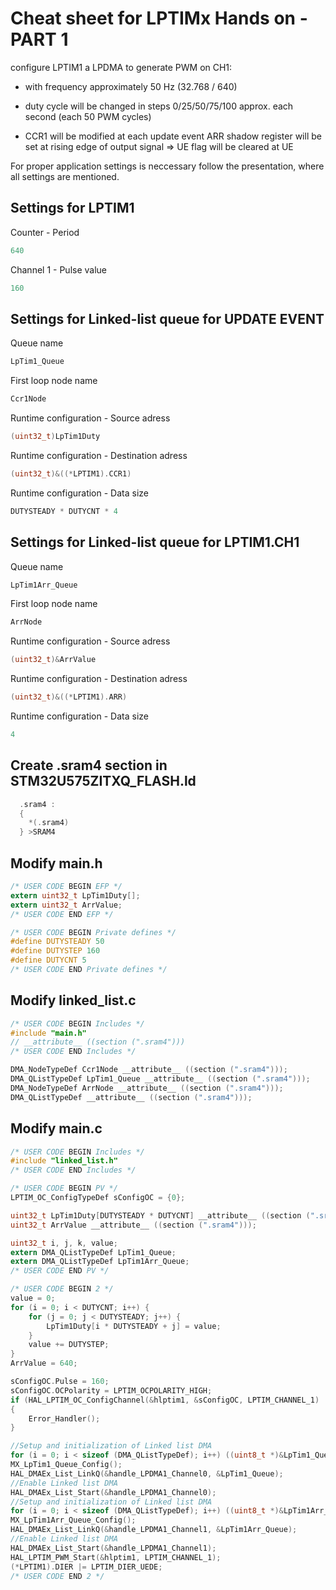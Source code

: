 # Cheat sheet for LPTIMx Hands on - PART 1
configure LPTIM1 a LPDMA to generate PWM on CH1:<br>

- with frequency approximately 50 Hz (32.768 / 640)<br>
  
- duty cycle will be changed in steps 0/25/50/75/100 approx. each second (each 50 PWM cycles)<br>
  
- CCR1 will be modified at each update event
ARR shadow register will be set at rising edge of output signal => UE flag will be cleared at UE<br> 

For proper application settings is neccessary follow the presentation, where all settings are mentioned.

## Settings for LPTIM1

Counter - Period

```c
640
```
Channel 1 - Pulse value

```c
160
```

## Settings for Linked-list queue for UPDATE EVENT 

Queue name

```c
LpTim1_Queue
```

First loop node name

```c
Ccr1Node
```

Runtime configuration - Source adress

```c
(uint32_t)LpTim1Duty
```

Runtime configuration - Destination adress

```c
(uint32_t)&((*LPTIM1).CCR1)
```

Runtime configuration - Data size

```c
DUTYSTEADY * DUTYCNT * 4
```

## Settings for Linked-list queue for LPTIM1.CH1  

Queue name

```c
LpTim1Arr_Queue
```
First loop node name

```c
ArrNode
```
Runtime configuration - Source adress

```c
(uint32_t)&ArrValue
```
Runtime configuration - Destination adress

```c
(uint32_t)&((*LPTIM1).ARR)
```
Runtime configuration - Data size

```c
4
```
## Create .sram4 section in STM32U575ZITXQ_FLASH.ld

```c
  .sram4 :
  {
    *(.sram4) 
  } >SRAM4

```

## Modify main.h

```c
/* USER CODE BEGIN EFP */
extern uint32_t LpTim1Duty[];
extern uint32_t ArrValue;
/* USER CODE END EFP */
```

```c
/* USER CODE BEGIN Private defines */
#define DUTYSTEADY 50
#define DUTYSTEP 160
#define DUTYCNT 5
/* USER CODE END Private defines */
```

## Modify linked_list.c

```c
/* USER CODE BEGIN Includes */
#include "main.h"
// __attribute__ ((section (".sram4")))
/* USER CODE END Includes */

DMA_NodeTypeDef Ccr1Node __attribute__ ((section (".sram4")));
DMA_QListTypeDef LpTim1_Queue __attribute__ ((section (".sram4")));
DMA_NodeTypeDef ArrNode __attribute__ ((section (".sram4")));
DMA_QListTypeDef __attribute__ ((section (".sram4")));
```

## Modify main.c

```c
/* USER CODE BEGIN Includes */
#include "linked_list.h"
/* USER CODE END Includes */
```

```c
/* USER CODE BEGIN PV */
LPTIM_OC_ConfigTypeDef sConfigOC = {0};

uint32_t LpTim1Duty[DUTYSTEADY * DUTYCNT] __attribute__ ((section (".sram4")));
uint32_t ArrValue __attribute__ ((section (".sram4")));

uint32_t i, j, k, value;
extern DMA_QListTypeDef LpTim1_Queue;
extern DMA_QListTypeDef LpTim1Arr_Queue;
/* USER CODE END PV */
```

```c
/* USER CODE BEGIN 2 */
value = 0;
for (i = 0; i < DUTYCNT; i++) {
    for (j = 0; j < DUTYSTEADY; j++) {
        LpTim1Duty[i * DUTYSTEADY + j] = value;
    }
    value += DUTYSTEP;
}
ArrValue = 640;

sConfigOC.Pulse = 160;
sConfigOC.OCPolarity = LPTIM_OCPOLARITY_HIGH;
if (HAL_LPTIM_OC_ConfigChannel(&hlptim1, &sConfigOC, LPTIM_CHANNEL_1) != HAL_OK)
{
    Error_Handler();
}

//Setup and initialization of Linked list DMA
for (i = 0; i < sizeof (DMA_QListTypeDef); i++) ((uint8_t *)&LpTim1_Queue)[i] = 0;
MX_LpTim1_Queue_Config();
HAL_DMAEx_List_LinkQ(&handle_LPDMA1_Channel0, &LpTim1_Queue);
//Enable Linked list DMA
HAL_DMAEx_List_Start(&handle_LPDMA1_Channel0);
//Setup and initialization of Linked list DMA
for (i = 0; i < sizeof (DMA_QListTypeDef); i++) ((uint8_t *)&LpTim1Arr_Queue)[i] = 0;
MX_LpTim1Arr_Queue_Config();
HAL_DMAEx_List_LinkQ(&handle_LPDMA1_Channel1, &LpTim1Arr_Queue);
//Enable Linked list DMA
HAL_DMAEx_List_Start(&handle_LPDMA1_Channel1);
HAL_LPTIM_PWM_Start(&hlptim1, LPTIM_CHANNEL_1);
(*LPTIM1).DIER |= LPTIM_DIER_UEDE;
/* USER CODE END 2 */
```